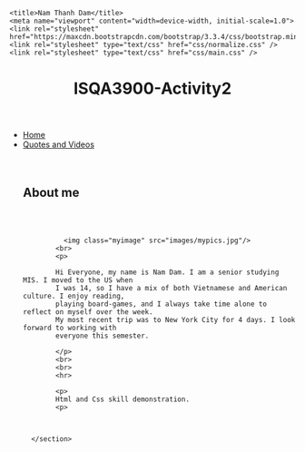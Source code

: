<!DOCTYPE html>
<html lang="en">
<head>
    <meta charset="UTF-8">

    <title>Nam Thanh Dam</title>
    <meta name="viewport" content="width=device-width, initial-scale=1.0">
    <link rel="stylesheet" href="https://maxcdn.bootstrapcdn.com/bootstrap/3.3.4/css/bootstrap.min.css">
	<link rel="stylesheet" type="text/css" href="css/normalize.css" />
	<link rel="stylesheet" type="text/css" href="css/main.css" />
</head>
<body>
        <header><h1> ISQA3900-Activity2</h1></header>
		<nav>
		<ul>
			<li><a href="Activity2.html">Home</a></li>
			<li><a href="pagetwo.html">Quotes and Videos</a></li>
<br>
<br>

<h1>About me </h1>


<br>
<br>
  <div id="wrapper">
      <section>

              <img class="myimage" src="images/mypics.jpg"/>
            <br>
            <p>

			Hi Everyone, my name is Nam Dam. I am a senior studying MIS. I moved to the US when 
			I was 14, so I have a mix of both Vietnamese and American culture. I enjoy reading,
			playing board-games, and I always take time alone to reflect on myself over the week.
			My most recent trip was to New York City for 4 days. I look forward to working with 
			everyone this semester.

            </p>
            <br>
            <br>
            <hr>

			<p>
			Html and Css skill demonstration.  
			<p>



      </section>
  </div>






</body>
</html>
